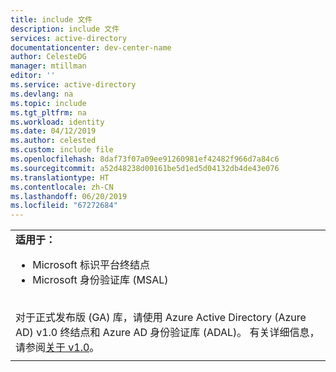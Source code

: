 ```yaml
---
title: include 文件
description: include 文件
services: active-directory
documentationcenter: dev-center-name
author: CelesteDG
manager: mtillman
editor: ''
ms.service: active-directory
ms.devlang: na
ms.topic: include
ms.tgt_pltfrm: na
ms.workload: identity
ms.date: 04/12/2019
ms.author: celested
ms.custom: include file
ms.openlocfilehash: 8daf73f07a09ee91260981ef42482f966d7a84c6
ms.sourcegitcommit: a52d48238d00161be5d1ed5d04132db4de43e076
ms.translationtype: HT
ms.contentlocale: zh-CN
ms.lasthandoff: 06/20/2019
ms.locfileid: "67272684"
---
```

|   |
|---|
| **适用于：**<br><ul><li>Microsoft 标识平台终结点<li>Microsoft 身份验证库 (MSAL) </ul><br>对于正式发布版 (GA) 库，请使用 Azure Active Directory (Azure AD) v1.0 终结点和 Azure AD 身份验证库 (ADAL)。 有关详细信息，请参阅[关于 v1.0](https://docs.microsoft.com/azure/active-directory/develop/v1-overview)。 |
|   |
